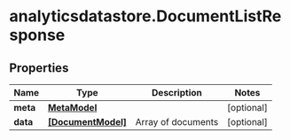 # analyticsdatastore.DocumentListResponse

## Properties

Name | Type | Description | Notes
------------ | ------------- | ------------- | -------------
**meta** | [**MetaModel**](MetaModel.md) |  | [optional] 
**data** | [**[DocumentModel]**](DocumentModel.md) | Array of documents | [optional] 



